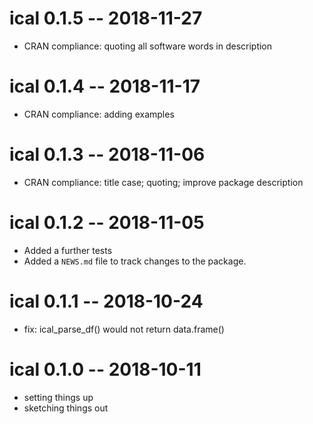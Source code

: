 
# ical 0.1.5 -- 2018-11-27

* CRAN compliance: quoting all software words in description



# ical 0.1.4 -- 2018-11-17

* CRAN compliance: adding examples



# ical 0.1.3 -- 2018-11-06

* CRAN compliance: title case; quoting; improve package description



# ical 0.1.2 -- 2018-11-05

* Added a further tests
* Added a `NEWS.md` file to track changes to the package.



# ical 0.1.1 -- 2018-10-24

* fix: ical_parse_df() would not return data.frame()



# ical 0.1.0 -- 2018-10-11

* setting things up
* sketching things out
